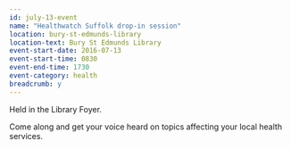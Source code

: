 ```yaml
---
id: july-13-event
name: "Healthwatch Suffolk drop-in session"
location: bury-st-edmunds-library
location-text: Bury St Edmunds Library
event-start-date: 2016-07-13
event-start-time: 0830
event-end-time: 1730
event-category: health
breadcrumb: y
---
```

Held in the Library Foyer.

Come along and get your voice heard on topics affecting your local health services.
